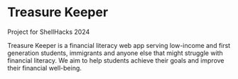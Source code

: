 # Treasure Keeper
Project for ShellHacks 2024

Treasure Keeper is a financial literacy web app serving low-income and first generation students, immigrants and anyone else that might struggle with financial literacy.
We aim to help students achieve their goals and improve their financial well-being.
